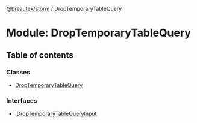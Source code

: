 [@breautek/storm](../README.md) / DropTemporaryTableQuery

# Module: DropTemporaryTableQuery

## Table of contents

### Classes

- [DropTemporaryTableQuery](../classes/DropTemporaryTableQuery.DropTemporaryTableQuery-1.md)

### Interfaces

- [IDropTemporaryTableQueryInput](../interfaces/DropTemporaryTableQuery.IDropTemporaryTableQueryInput.md)
